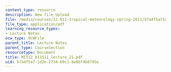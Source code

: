 ```yaml
---
content_type: resource
description: New file Upload
file: /media/courses/12-811-tropical-meteorology-spring-2011/57a4f5a71d2e2f3469c18e6bf4b87d5e_MIT12_811S11_lecture_21.pdf
file_type: application/pdf
learning_resource_types:
- Lecture Notes
ocw_type: OCWFile
parent_title: Lecture Notes
parent_type: CourseSection
resourcetype: Document
title: MIT12_811S11_lecture_21.pdf
uid: 57a4f5a7-1d2e-2f34-69c1-8e6bf4b87d5e
---
```

